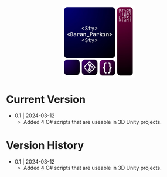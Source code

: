 <div align="center">

  <img src="StyLogo.png" alt="logo" width="200" height="auto" />

</div>

# Current Version

* 0.1 | 2024-03-12
    * Added 4 C# scripts that are useable in 3D Unity projects.
  
# Version History

* 0.1 | 2024-03-12
    * Added 4 C# scripts that are useable in 3D Unity projects.
